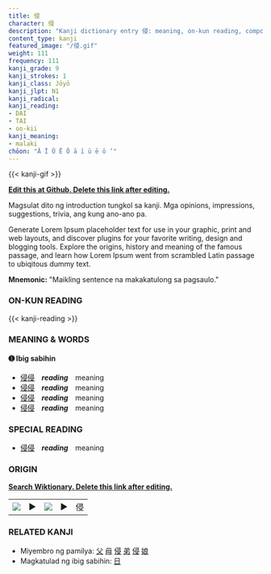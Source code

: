 ```yaml
---
title: 侵
character: 侵
description: "Kanji dictionary entry 侵: meaning, on-kun reading, compounds, origin, related kanji"
content_type: kanji
featured_image: "/侵.gif"
weight: 111
frequency: 111
kanji_grade: 9
kanji_strokes: 1
kanji_class: Jōyō
kanji_jlpt: N1
kanji_radical: 
kanji_reading: 
- DAI
- TAI
- oo-kii
kanji_meaning:
- malaki
chōon: "Ā Ī Ū Ē Ō ā ī ū ē ō ’"
---
```

[//]: # (Don't edit the line below. Kanji animated GIF code is automatically generated.)
{{< kanji-gif >}}

[//]: # (Edit below this line.)

**[Edit this at Github. Delete this link after editing.](https://github.com/tim0g/tim/tree/main/content/kanji/侵/index.md)**

Magsulat dito ng introduction tungkol sa kanji. Mga opinions, impressions, suggestions, trivia, ang kung ano-ano pa.

Generate Lorem Ipsum placeholder text for use in your graphic, print and web layouts, and discover plugins for your favorite writing, design and blogging tools. Explore the origins, history and meaning of the famous passage, and learn how Lorem Ipsum went from scrambled Latin passage to ubiqitous dummy text.
 
**Mnemonic:** "Maikling sentence na makakatulong sa pagsaulo."

### ON-KUN READING

[//]: # (Don't edit the line below. ON-KUN READING code is automatically generated.)
{{< kanji-reading >}}

### MEANING & WORDS

#### ➊ **Ibig sabihin**
  - [侵](../侵)[侵](../侵)　***reading***　meaning
  - [侵](../侵)[侵](../侵)　***reading***　meaning
  - [侵](../侵)[侵](../侵)　***reading***　meaning
  - [侵](../侵)[侵](../侵)　***reading***　meaning

### SPECIAL READING
  - [侵](../侵)[侵](../侵)　***reading***　meaning

### ORIGIN

**[Search Wiktionary. Delete this link after editing.](https://wiktionary.org/wiki/侵)**
<table class="kanji-table"><tr><td>
<img src="60px-侵-bronze.svg.png">
</td><td>▶</td><td>
<img src="60px-侵-oracle.svg.png">
</td><td>▶</td>
<td class="kanji-origin">侵</td>
</tr></table>

### RELATED KANJI
- Miyembro ng pamilya: [父](../父) [母](../母) [侵](../侵) [弟](../弟) [侵](../侵) [娘](../娘)
- Magkatulad ng ibig sabihin: [日](../日)
